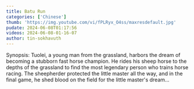 ```yaml
---
title: Batu Run
categories: ['Chinese']
thumb: 'https://img.youtube.com/vi/fPLRyx_O4ss/maxresdefault.jpg'
pudate: 2024-06-08T01:17:56
videos: 2024-06-08-01-16-07
author: tin-sokhavuth
---
```

Synopsis: Tuolei, a young man from the grassland, harbors the dream of becoming a stubborn fast horse champion. He rides his sheep horse to the depths of the grassland to find the most legendary person who trains horse racing. The sheepherder protected the little master all the way, and in the final game, he shed blood on the field for the little master's dream...